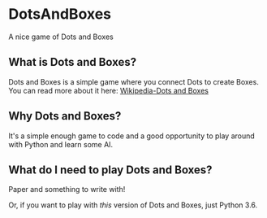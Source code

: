 # DotsAndBoxes
A nice game of Dots and Boxes

## What is Dots and Boxes?
Dots and Boxes is a simple game where you connect Dots to create Boxes.  You can read more about it here: [Wikipedia-Dots and Boxes](https://en.wikipedia.org/wiki/Dots_and_Boxes)

## Why Dots and Boxes?
It's a simple enough game to code and a good opportunity to play around with Python and learn some AI.

## What do I need to play Dots and Boxes?
Paper and something to write with!

Or, if you want to play with *this* version of Dots and Boxes, just Python 3.6.
